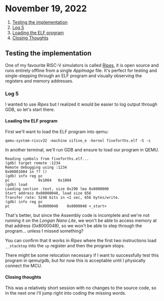 # November 19, 2022

1. [Testing the implementation](#testing-the-implementation)
2. [Log 5](#log-5)
3. [Loading the ELF program](#loading_the_elf_program)
4. [Closing Thoughts](#closing-thoughts)

## Testing the implementation

One of my favourite RISC-V simulators is called [Ripes](https://github.com/mortbopet/Ripes), it is open source and runs entirely offline from a single _AppImage_ file. It's perfect for testing and single-stepping through an ELF program and visually observing the registers and memory addresses.

### Log 5

I wanted to use _Ripes_ but I realized it would be easier to log output through GDB, so let's start there.

#### Loading the ELF program

First we'll want to load the ELF program into qemu:

```
qemu-system-riscv32 -machine sifive_e -kernel fiveforths.elf -S -s
```

In another terminal, we'll run GDB and ensure to load our program in QEMU.

```
Reading symbols from fiveforths.elf...
(gdb) target remote :1234
Remote debugging using :1234
0x00001004 in ?? ()
(gdb) info reg pc
pc             0x1004	0x1004
(gdb) load
Loading section .text, size 0x290 lma 0x8000000
Start address 0x08000048, load size 656
Transfer rate: 5248 bits in <1 sec, 656 bytes/write.
(gdb) info reg pc
pc             0x8000048	0x8000048 <_start>
```

That's better, but since the Assembly code is incomplete and we're not running it on the _Longan Nano Lite_, we won't be able to access memory at that address (0x8000048), so we won't be able to step through the program... unless I missed something?

You can confirm that it works in _Ripes_ where the first two instructions load `__stacktop` into the `sp` register and then the program stops.

There might be some relocation necessary if I want to successfully test this program in qemu/gdb, but for now this is acceptable until I physically connect the MCU.

#### Closing thoughts

This was a relatively short session with no changes to the source code, so in the next one I'll jump right into coding the missing words.
